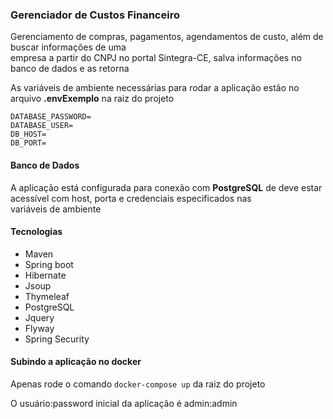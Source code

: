 ### Gerenciador de Custos Financeiro
Gerenciamento de compras, pagamentos, agendamentos de custo, além de buscar informações de uma  <br />
empresa a partir do CNPJ no portal Sintegra-CE, salva informações no banco de dados e as retorna

As variáveis de ambiente necessárias para rodar a aplicação estão no arquivo **.envExemplo** na raiz do projeto

```
DATABASE_PASSWORD=
DATABASE_USER=
DB_HOST=
DB_PORT=
```

#### Banco de Dados

A aplicação está configurada para conexão com **PostgreSQL** de deve estar acessível com host, porta e credenciais especificados nas <br />
variáveis de ambiente

#### Tecnologias

- Maven
- Spring boot
- Hibernate
- Jsoup
- Thymeleaf
- PostgreSQL
- Jquery
- Flyway
- Spring Security

#### Subindo a aplicação no docker

Apenas rode o comando ```docker-compose up``` da raiz do projeto

O usuário:password inicial da aplicação é admin:admin 